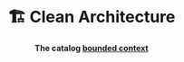 <br>
<div align="center">
    <h1>🏗️ Clean Architecture</h1>
    <strong>The catalog <a href="https://deviq.com/domain-driven-design/bounded-context">bounded context</a></strong>
</div>
<br>
<br>

